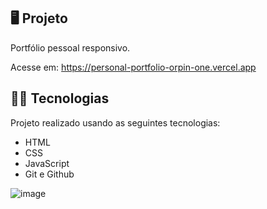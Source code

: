 ## 🖥️ Projeto

Portfólio pessoal responsivo.

Acesse em: https://personal-portfolio-orpin-one.vercel.app

## 👨‍💻 Tecnologias
Projeto realizado usando as seguintes tecnologias:

- HTML
- CSS
- JavaScript
- Git e Github

![image](https://github.com/NicholasAntonio/personal-portfolio/assets/132156803/28d775a3-30e2-4e0a-afa2-19f9c8fb056b)
